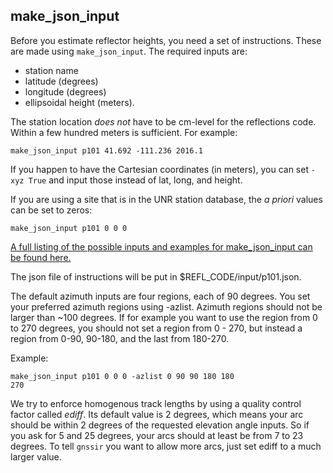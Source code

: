 ## make_json_input

Before you estimate reflector heights, you need a set of instructions. These are made using <code>make_json_input</code>.
The required inputs are:

* station name
* latitude (degrees)
* longitude (degrees)
* ellipsoidal height (meters).

The station location *does not* have to be cm-level for the reflections code. Within a few hundred meters is
sufficient. For example:

<CODE>make_json_input p101 41.692 -111.236 2016.1</CODE>

If you happen to have the Cartesian coordinates (in meters), you can
set <code>-xyz True</code> and input those instead of lat, long, and height.

If you are using a site that is in the UNR station database, the *a priori* values can be set to zeros:

<CODE>make_json_input p101 0 0 0 </CODE>

[A full listing of the possible inputs and examples for make_json_input can be found here.](https://gnssrefl.readthedocs.io/en/latest/api/gnssrefl.make_json_input.html)

The json file of instructions will be put in $REFL_CODE/input/p101.json.

The default azimuth inputs are four regions, each of 90 degrees.
You set your preferred azimuth regions using -azlist. Azimuth regions should not be larger
than ~100 degrees. If for example you want to use the region from 0 to
270 degrees, you should not set a region from 0 - 270, but instead a region from 0-90, 90-180, and the last
from 180-270.

Example:

<CODE>make_json_input p101 0 0 0   -azlist 0 90 90 180 180 270</CODE>

We try to enforce homogenous track lengths by using a quality control factor called *ediff*. Its
default value is 2 degrees, which means your arc should be within 2 degrees of the requested elevation angle inputs.
So if you ask for 5 and 25 degrees, your arcs should at least be from 7 to 23 degrees.  To tell
<code>gnssir</code> you want to allow more arcs, just set ediff to a much larger value.

